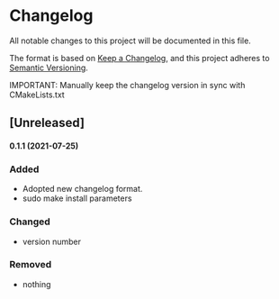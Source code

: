 # Changelog
All notable changes to this project will be documented in this file.

The format is based on [Keep a Changelog](https://keepachangelog.com/en/1.0.0/),
and this project adheres to [Semantic Versioning](https://semver.org/spec/v2.0.0.html).

IMPORTANT: Manually keep the changelog version in sync with CMakeLists.txt

## [Unreleased]

#### 0.1.1 (2021-07-25)
### Added
- Adopted new changelog format.
- sudo make install parameters
### Changed
- version number
### Removed
- nothing
